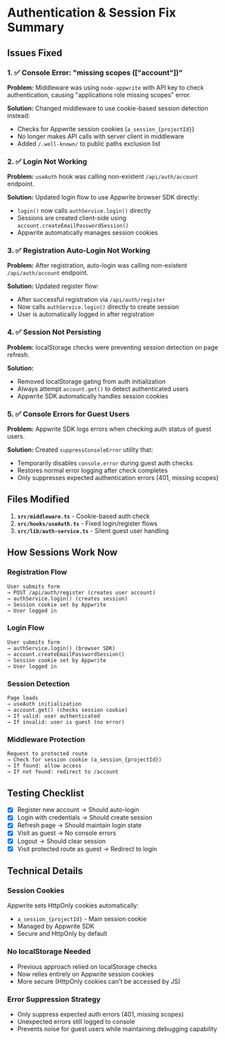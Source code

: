 # Authentication & Session Fix Summary

## Issues Fixed

### 1. ✅ Console Error: "missing scopes (["account"])"
**Problem:** Middleware was using `node-appwrite` with API key to check authentication, causing "applications role missing scopes" error.

**Solution:** Changed middleware to use cookie-based session detection instead:
- Checks for Appwrite session cookies (`a_session_{projectId}`)
- No longer makes API calls with server client in middleware
- Added `/.well-known/` to public paths exclusion list

### 2. ✅ Login Not Working
**Problem:** `useAuth` hook was calling non-existent `/api/auth/account` endpoint.

**Solution:** Updated login flow to use Appwrite browser SDK directly:
- `login()` now calls `authService.login()` directly
- Sessions are created client-side using `account.createEmailPasswordSession()`
- Appwrite automatically manages session cookies

### 3. ✅ Registration Auto-Login Not Working
**Problem:** After registration, auto-login was calling non-existent `/api/auth/account` endpoint.

**Solution:** Updated register flow:
- After successful registration via `/api/auth/register`
- Now calls `authService.login()` directly to create session
- User is automatically logged in after registration

### 4. ✅ Session Not Persisting
**Problem:** localStorage checks were preventing session detection on page refresh.

**Solution:** 
- Removed localStorage gating from auth initialization
- Always attempt `account.get()` to detect authenticated users
- Appwrite SDK automatically handles session cookies

### 5. ✅ Console Errors for Guest Users
**Problem:** Appwrite SDK logs errors when checking auth status of guest users.

**Solution:** Created `suppressConsoleError` utility that:
- Temporarily disables `console.error` during guest auth checks
- Restores normal error logging after check completes
- Only suppresses expected authentication errors (401, missing scopes)

## Files Modified

1. **`src/middleware.ts`** - Cookie-based auth check
2. **`src/hooks/useAuth.ts`** - Fixed login/register flows  
3. **`src/lib/auth-service.ts`** - Silent guest user handling

## How Sessions Work Now

### Registration Flow
```
User submits form 
→ POST /api/auth/register (creates user account)
→ authService.login() (creates session)
→ Session cookie set by Appwrite
→ User logged in
```

### Login Flow
```
User submits form
→ authService.login() (browser SDK)
→ account.createEmailPasswordSession()
→ Session cookie set by Appwrite
→ User logged in
```

### Session Detection
```
Page loads
→ useAuth initialization
→ account.get() (checks session cookie)
→ If valid: user authenticated
→ If invalid: user is guest (no error)
```

### Middleware Protection
```
Request to protected route
→ Check for session cookie (a_session_{projectId})
→ If found: allow access
→ If not found: redirect to /account
```

## Testing Checklist

- [x] Register new account → Should auto-login
- [x] Login with credentials → Should create session
- [x] Refresh page → Should maintain login state
- [x] Visit as guest → No console errors
- [x] Logout → Should clear session
- [x] Visit protected route as guest → Redirect to login

## Technical Details

### Session Cookies
Appwrite sets HttpOnly cookies automatically:
- `a_session_{projectId}` - Main session cookie
- Managed by Appwrite SDK
- Secure and HttpOnly by default

### No localStorage Needed
- Previous approach relied on localStorage checks
- Now relies entirely on Appwrite session cookies
- More secure (HttpOnly cookies can't be accessed by JS)

### Error Suppression Strategy
- Only suppress expected auth errors (401, missing scopes)
- Unexpected errors still logged to console
- Prevents noise for guest users while maintaining debugging capability
